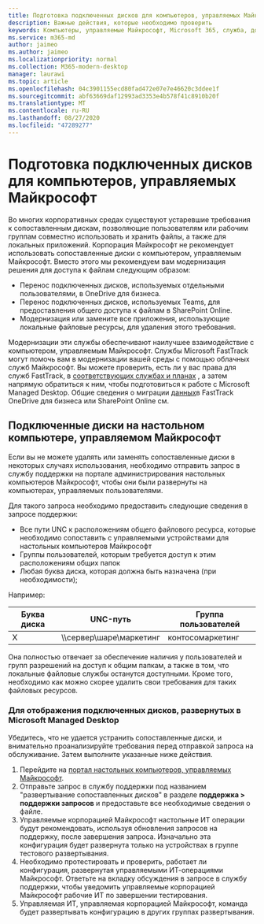 ```yaml
---
title: Подготовка подключенных дисков для компьютеров, управляемых Майкрософт
description: Важные действия, которые необходимо проверить
keywords: Компьютеры, управляемые Майкрософт, Microsoft 365, служба, документация
ms.service: m365-md
author: jaimeo
ms.author: jaimeo
ms.localizationpriority: normal
ms.collection: M365-modern-desktop
manager: laurawi
ms.topic: article
ms.openlocfilehash: 04c3901155ecd80fad472e07e7e46620c3ddee1f
ms.sourcegitcommit: abf63669daf12993ad3353e4b578f41c8910b20f
ms.translationtype: MT
ms.contentlocale: ru-RU
ms.lasthandoff: 08/27/2020
ms.locfileid: "47289277"
---
```

#  <a name="prepare-mapped-drives-for-microsoft-managed-desktop"></a>Подготовка подключенных дисков для компьютеров, управляемых Майкрософт

Во многих корпоративных средах существуют устаревшие требования к сопоставленным дискам, позволяющие пользователям или рабочим группам совместно использовать и хранить файлы, а также для локальных приложений. Корпорация Майкрософт не рекомендует использовать сопоставленные диски с компьютером, управляемым Майкрософт. Вместо этого мы рекомендуем вам модернизация решения для доступа к файлам следующим образом:
  
- Перенос подключенных дисков, используемых отдельными пользователями, в OneDrive для бизнеса. 
- Перенос подключенных дисков, используемых Teams, для предоставления общего доступа к файлам в SharePoint Online. 
- Модернизация или замените все приложения, использующие локальные файловые ресурсы, для удаления этого требования.
  
Модернизации эти службы обеспечивают наилучшее взаимодействие с компьютером, управляемым Майкрософт. Службы Microsoft FastTrack могут помочь вам в модернизации вашей среды с помощью облачных служб Майкрософт. Вы можете проверить, есть ли у вас права для служб FastTrack, в [соответствующих службах и планах](https://docs.microsoft.com/fasttrack/m365-eligible-services-and-plans) , а затем напрямую обратиться к ним, чтобы подготовиться к работе с Microsoft Managed Desktop. Общие сведения о миграции [данных](https://docs.microsoft.com/fasttrack/o365-data-migration)в FastTrack OneDrive для бизнеса или SharePoint Online см.

## <a name="mapped-drives-on-microsoft-managed-desktop"></a>Подключенные диски на настольном компьютере, управляемом Майкрософт
 
Если вы не можете удалять или заменять сопоставленные диски в некоторых случаях использования, необходимо отправить запрос в службу поддержки на портале администрирования настольных компьютеров Майкрософт, чтобы они были развернуты на компьютерах, управляемых пользователями.
    
Для такого запроса необходимо предоставить следующие сведения в запросе поддержки: 

- Все пути UNC к расположениям общего файлового ресурса, которые необходимо сопоставить с управляемыми устройствами для настольных компьютеров Майкрософт 
- Группы пользователей, которым требуется доступ к этим расположениям общих папок 
- Любая буква диска, которая должна быть назначена (при необходимости);

Например:

| Буква диска | UNC-путь | Группа пользователей |
|--------------|----------|------------|
| X  | \\\сервер\шаре\маркетинг | контосомаркетинг |

Она полностью отвечает за обеспечение наличия у пользователей и групп разрешений на доступ к общим папкам, а также в том, что локальные файловые службы останутся доступными. Кроме того, необходимо как можно скорее удалить свои требования для таких файловых ресурсов.

### <a name="to-have-mapped-drives-deployed-in-microsoft-managed-desktop"></a>Для отображения подключенных дисков, развернутых в Microsoft Managed Desktop
 
Убедитесь, что не удается устранить сопоставленные диски, и внимательно проанализируйте требования перед отправкой запроса на обслуживание. Затем выполните указанные ниже действия.

1. Перейдите на [портал настольных компьютеров, управляемых Майкрософт](https://aka.ms/mmdportal).  
2. Отправьте запрос в службу поддержки под названием "развертывание сопоставленных дисков" в разделе **поддержка > поддержки запросов** и предоставьте все необходимые сведения о файле.  
3. Управляемые корпорацией Майкрософт настольные ИТ операции будут рекомендовать, используя обновления запросов на поддержку, после завершения запроса. Изначально эта конфигурация будет развернута только на устройствах в группе тестового развертывания.  
4. Необходимо протестировать и проверить, работает ли конфигурация, развернутая управляемыми ИТ-операциями Майкрософт. Ответьте на вкладку обсуждения в запросе в службу поддержки, чтобы уведомить управляемые корпорацией Майкрософт рабочие ИТ по завершении тестирования.  
5. Управляемая ИТ, управляемая корпорацией Майкрософт, команда будет развертывать конфигурацию в других группах развертывания. 
